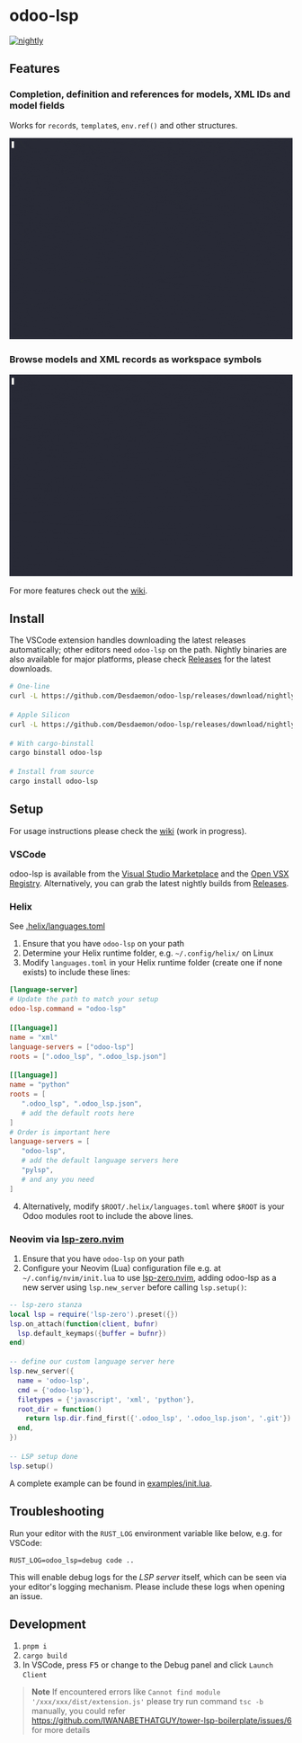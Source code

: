 # odoo-lsp

[![nightly](https://github.com/Desdaemon/odoo-lsp/actions/workflows/nightly.yml/badge.svg)](https://github.com/Desdaemon/odoo-lsp/actions/workflows/nightly.yml)

## Features

### Completion, definition and references for models, XML IDs and model fields

Works for `record`s, `template`s, `env.ref()` and other structures.

[![model demo](https://raw.githubusercontent.com/Desdaemon/odoo-lsp/main/static/model.gif)](https://asciinema.org/a/604545)

### Browse models and XML records as workspace symbols

[![symbols demo](https://raw.githubusercontent.com/Desdaemon/odoo-lsp/main/static/symbols.gif)](https://asciinema.org/a/604560)

For more features check out the [wiki].

## Install

The VSCode extension handles downloading the latest releases automatically; other editors need `odoo-lsp` on the path.
Nightly binaries are also available for major platforms, please check [Releases] for the latest downloads.

```bash
# One-line
curl -L https://github.com/Desdaemon/odoo-lsp/releases/download/nightly/odoo-lsp-x86_64-unknown-linux-musl.tgz | tar -xzvf -

# Apple Silicon
curl -L https://github.com/Desdaemon/odoo-lsp/releases/download/nightly/odoo-lsp-aarch64-apple-darwin.tgz | tar -xzvf -

# With cargo-binstall
cargo binstall odoo-lsp

# Install from source
cargo install odoo-lsp
```

## Setup

For usage instructions please check the [wiki] (work in progress).

### VSCode

odoo-lsp is available from the [Visual Studio Marketplace](https://marketplace.visualstudio.com/items?itemName=Desdaemon.odoo-lsp) and the
[Open VSX Registry](https://open-vsx.org/extension/Desdaemon/odoo-lsp). Alternatively, you can grab the latest nightly builds from [Releases].

### Helix

See [.helix/languages.toml](./examples/.helix/languages.toml)

1. Ensure that you have `odoo-lsp` on your path
2. Determine your Helix runtime folder, e.g. `~/.config/helix/` on Linux
3. Modify `languages.toml` in your Helix runtime folder (create one if none exists) to include these lines:

```toml
[language-server]
# Update the path to match your setup
odoo-lsp.command = "odoo-lsp"

[[language]]
name = "xml"
language-servers = ["odoo-lsp"]
roots = [".odoo_lsp", ".odoo_lsp.json"]

[[language]]
name = "python"
roots = [
   ".odoo_lsp", ".odoo_lsp.json",
   # add the default roots here
]
# Order is important here
language-servers = [
   "odoo-lsp",
   # add the default language servers here
   "pylsp",
   # and any you need
]
```

4. Alternatively, modify `$ROOT/.helix/languages.toml` where `$ROOT` is your Odoo modules root to include the above lines.

### Neovim via [lsp-zero.nvim]

1. Ensure that you have `odoo-lsp` on your path
2. Configure your Neovim (Lua) configuration file e.g. at `~/.config/nvim/init.lua` to use [lsp-zero.nvim],
   adding odoo-lsp as a new server using `lsp.new_server` before calling `lsp.setup()`:

```lua
-- lsp-zero stanza
local lsp = require('lsp-zero').preset({})
lsp.on_attach(function(client, bufnr)
  lsp.default_keymaps({buffer = bufnr})
end)

-- define our custom language server here
lsp.new_server({
  name = 'odoo-lsp',
  cmd = {'odoo-lsp'},
  filetypes = {'javascript', 'xml', 'python'},
  root_dir = function()
    return lsp.dir.find_first({'.odoo_lsp', '.odoo_lsp.json', '.git'})
  end,
})

-- LSP setup done
lsp.setup()
```

A complete example can be found in [examples/init.lua](examples/init.lua).

## Troubleshooting

Run your editor with the `RUST_LOG` environment variable like below, e.g. for VSCode:

```shell
RUST_LOG=odoo_lsp=debug code ..
```

This will enable debug logs for the *LSP server* itself, which can be seen via your editor's logging mechanism.
Please include these logs when opening an issue.

## Development

1. `pnpm i`
2. `cargo build`
3. In VSCode, press <kbd>F5</kbd> or change to the Debug panel and click `Launch Client`

> **Note**
> If encountered errors like `Cannot find module '/xxx/xxx/dist/extension.js'`
> please try run command `tsc -b` manually, you could refer https://github.com/IWANABETHATGUY/tower-lsp-boilerplate/issues/6 for more details

[wiki]: https://github.com/Desdaemon/odoo-lsp/wiki
[Releases]: https://github.com/Desdaemon/odoo-lsp/releases
[lsp-zero.nvim]: https://github.com/VonHeikemen/lsp-zero.nvim

